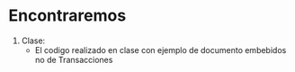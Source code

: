 # Encontraremos

1. Clase:
	- El codigo realizado en clase con ejemplo de documento embebidos no de Transacciones




